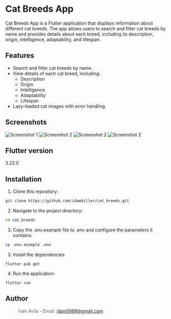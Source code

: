 # Cat Breeds App

Cat Breeds App is a Flutter application that displays information about different cat breeds. The app allows users to search and filter cat breeds by name and provides details about each breed, including its description, origin, intelligence, adaptability, and lifespan.

## Features

- Search and filter cat breeds by name.
- View details of each cat breed, including:
  - Description
  - Origin
  - Intelligence
  - Adaptability
  - Lifespan
- Lazy-loaded cat images with error handling.

## Screenshots

![Screenshot 1](screenshots/splash.png)
![Screenshot 2](screenshots/landing.png)
![Screenshot 2](screenshots/filter.png)
![Screenshot 2](screenshots/detail.png)

## Flutter version
3.22.0


## Installation

1. Clone this repository:
```sh
git clone https://github.com/idamkiller/cat_breeds.git
```

2. Navigate to the project directory:
```sh
cd cat_breeds
```

3. Copy the .env.example file to .env and configure the parameters it contains:
```sh
cp .env.example .env
```

3. Install the dependencies
```
flutter pub get
```

4. Run the application:
```
flutter run
```

## Author
> Ivan Avila - Email: idam1988@gmail.com